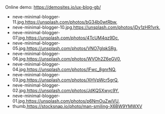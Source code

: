 Online demo: https://demosites.io/ux-blog-gb/

- neve-minimal-blogger-11.jpg,https://unsplash.com/photos/bG34b0wtRbw,
- neve-minimal-blogger-10.jpg,https://unsplash.com/photos/jDy1zHR1vrk,
- neve-minimal-blogger-07.jpg,https://unsplash.com/photos/4TcUM4qz9Dc,
- neve-minimal-blogger-05.jpg,https://unsplash.com/photos/VNO7glqkSRg,
- neve-minimal-blogger-06.jpg,https://unsplash.com/photos/WVOh2Z6eGV0,
- neve-minimal-blogger-04.jpg,https://unsplash.com/photos/IFwc_8gnrNQ,
- neve-minimal-blogger-03.jpg,https://unsplash.com/photos/XHVpWcr5grQ,
- neve-minimal-blogger-02.jpg,https://unsplash.com/photos/JdKQSXwyc9Y,
- neve-minimal-blogger-01.jpg,https://unsplash.com/photos/p6NmOuZwiVU,
- thumb,https://stocksnap.io/photo/man-smiling-X6BW9YMWXV
